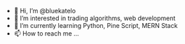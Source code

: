 - 👋 Hi, I’m @bluekatelo
- 👀 I’m interested in trading algorithms, web development
- 🌱 I’m currently learning Python, Pine Script, MERN Stack
- 📫 How to reach me ...

<!---
bluekatelo/bluekatelo is a ✨ special ✨ repository because its `README.md` (this file) appears on your GitHub profile.
You can click the Preview link to take a look at your changes.
--->

